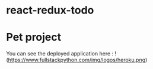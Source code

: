 # react-redux-todo
# Pet project

You can see the deployed application here : !(https://www.fullstackpython.com/img/logos/heroku.png)
